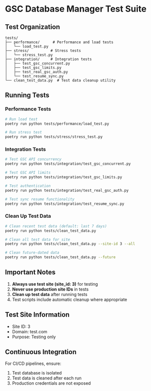 # GSC Database Manager Test Suite

## Test Organization

```
tests/
├── performance/      # Performance and load tests
│   └── load_test.py
├── stress/          # Stress tests  
│   └── stress_test.py
├── integration/     # Integration tests
│   ├── test_gsc_concurrent.py
│   ├── test_gsc_limits.py
│   ├── test_real_gsc_auth.py
│   └── test_resume_sync.py
└── clean_test_data.py  # Test data cleanup utility
```

## Running Tests

### Performance Tests
```bash
# Run load test
poetry run python tests/performance/load_test.py

# Run stress test
poetry run python tests/stress/stress_test.py
```

### Integration Tests
```bash
# Test GSC API concurrency
poetry run python tests/integration/test_gsc_concurrent.py

# Test GSC API limits
poetry run python tests/integration/test_gsc_limits.py

# Test authentication
poetry run python tests/integration/test_real_gsc_auth.py

# Test sync resume functionality
poetry run python tests/integration/test_resume_sync.py
```

### Clean Up Test Data
```bash
# Clean recent test data (default: last 7 days)
poetry run python tests/clean_test_data.py

# Clean all test data for site
poetry run python tests/clean_test_data.py --site-id 3 --all

# Clean future-dated data
poetry run python tests/clean_test_data.py --future
```

## Important Notes

1. **Always use test site (site_id: 3)** for testing
2. **Never use production site IDs** in tests
3. **Clean up test data** after running tests
4. Test scripts include automatic cleanup where appropriate

## Test Site Information

- Site ID: 3
- Domain: test.com
- Purpose: Testing only

## Continuous Integration

For CI/CD pipelines, ensure:
1. Test database is isolated
2. Test data is cleaned after each run
3. Production credentials are not exposed